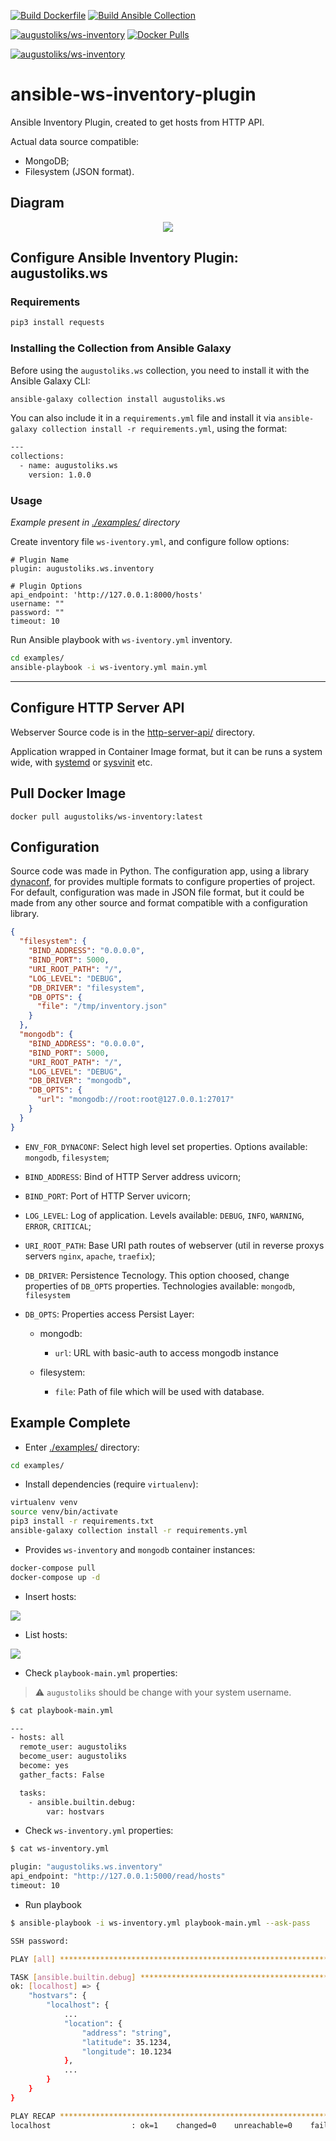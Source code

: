 [![Build Dockerfile](https://github.com/augustoliks/ansible-ws-inventory-plugin/actions/workflows/docker-http-server.yml/badge.svg?branch=main)](https://github.com/augustoliks/ansible-ws-inventory-plugin/actions/workflows/docker-http-server.yml)
[![Build Ansible Collection](https://github.com/augustoliks/ansible-ws-inventory-plugin/actions/workflows/ansible-colection-galaxy.yml/badge.svg)](https://github.com/augustoliks/ansible-ws-inventory-plugin/actions/workflows/ansible-colection-galaxy.yml)

[![augustoliks/ws-inventory](https://img.shields.io/badge/dockerfile-augustoliks/ws--inventory:latest-blue.svg)](https://hub.docker.com/r/augustoliks/ws-inventory)
[![Docker Pulls](https://img.shields.io/docker/pulls/augustoliks/ws-inventory.svg)](https://hub.docker.com/r/augustoliks/ws-inventory/)

[![augustoliks/ws-inventory](https://img.shields.io/badge/ansible--galaxy-augustoliks.ws-green.svg)](https://galaxy.ansible.com/augustoliks/ws)

# ansible-ws-inventory-plugin

Ansible Inventory Plugin, created to get hosts from HTTP API.

Actual data source compatible:

- MongoDB;
- Filesystem (JSON format).

## Diagram

<p align="center">
  <img src=".docs/diagram.png" />
</p>

## Configure Ansible Inventory Plugin: augustoliks.ws

### Requirements

```bash
pip3 install requests
```

### Installing the Collection from Ansible Galaxy

Before using the `augustoliks.ws` collection, you need to install it with the Ansible Galaxy CLI:

```bash
ansible-galaxy collection install augustoliks.ws
```

You can also include it in a `requirements.yml` file and install it via `ansible-galaxy collection install -r requirements.yml`, using the format:

```bash
---
collections:
  - name: augustoliks.ws
    version: 1.0.0
```

### Usage

*Example present in [./examples/](./examples) directory* 

Create inventory file `ws-iventory.yml`, and configure follow options:

```shell
# Plugin Name
plugin: augustoliks.ws.inventory

# Plugin Options
api_endpoint: 'http://127.0.0.1:8000/hosts'
username: ""
password: ""
timeout: 10
```

Run Ansible playbook with `ws-iventory.yml` inventory.

```bash
cd examples/
ansible-playbook -i ws-iventory.yml main.yml 
```

---

## Configure HTTP Server API

Webserver Source code is in the [http-server-api/](./http-server-api) directory. 

Application wrapped in Container Image format, but it can be runs a system wide, with [systemd](https://github.com/systemd/systemd) or [sysvinit](https://wiki.debian.org/Debate/initsystem/sysvinit) etc.

## Pull Docker Image

```
docker pull augustoliks/ws-inventory:latest
```

## Configuration 

Source code was made in Python. The configuration app, using a library [dynaconf](https://github.com/rochacbruno/dynaconf), for provides multiple formats to configure properties of project. For default, configuration was made in JSON file format, but it could be made from any other source and format compatible with a configuration library. 

```json
{
  "filesystem": {
    "BIND_ADDRESS": "0.0.0.0",
    "BIND_PORT": 5000,
    "URI_ROOT_PATH": "/",
    "LOG_LEVEL": "DEBUG",
    "DB_DRIVER": "filesystem",
    "DB_OPTS": {
      "file": "/tmp/inventory.json"
    }
  },
  "mongodb": {
    "BIND_ADDRESS": "0.0.0.0",
    "BIND_PORT": 5000,
    "URI_ROOT_PATH": "/",
    "LOG_LEVEL": "DEBUG",
    "DB_DRIVER": "mongodb",
    "DB_OPTS": {
      "url": "mongodb://root:root@127.0.0.1:27017"
    }
  }
}
```

- `ENV_FOR_DYNACONF`: Select high level set properties. Options available: `mongodb`, `filesystem`;
- `BIND_ADDRESS`: Bind of HTTP Server address uvicorn;
- `BIND_PORT`: Port of HTTP Server uvicorn;
- `LOG_LEVEL`: Log of application. Levels available: `DEBUG`, `INFO`, `WARNING`, `ERROR`, `CRITICAL`;
- `URI_ROOT_PATH`: Base URI path routes of webserver (util in reverse proxys servers `nginx`, `apache`, `traefix`);
- `DB_DRIVER`: Persistence Tecnology. This option choosed, change properties of `DB_OPTS` properties. Technologies available: `mongodb`, `filesystem`
- `DB_OPTS`: Properties access Persist Layer:

  - mongodb:
    - `url`: URL with basic-auth to access mongodb instance

  - filesystem: 
    - `file`: Path of file which will be used with database.

## Example Complete

- Enter [./examples/](./examples) directory: 

```bash
cd examples/
```

- Install dependencies (require `virtualenv`):

```bash
virtualenv venv
source venv/bin/activate
pip3 install -r requirements.txt
ansible-galaxy collection install -r requirements.yml
```

- Provides `ws-inventory` and `mongodb` container instances:

```bash
docker-compose pull
docker-compose up -d
```

- Insert hosts:

![](.docs/swagger-insert-host.jpg)

- List hosts:

![](.docs/swagger-list-hosts)

- Check `playbook-main.yml` properties:

> :warning: `augustoliks` should be change with your system username.

```bash
$ cat playbook-main.yml                                                                                                     

---
- hosts: all
  remote_user: augustoliks
  become_user: augustoliks
  become: yes
  gather_facts: False

  tasks:
    - ansible.builtin.debug:
        var: hostvars
```

- Check `ws-inventory.yml` properties:

```bash
$ cat ws-inventory.yml                                                                                                      

plugin: "augustoliks.ws.inventory"
api_endpoint: "http://127.0.0.1:5000/read/hosts"
timeout: 10
```

- Run playbook

```bash
$ ansible-playbook -i ws-inventory.yml playbook-main.yml --ask-pass                                                         

SSH password: 

PLAY [all] ********************************************************************************************************************

TASK [ansible.builtin.debug] **************************************************************************************************
ok: [localhost] => {
    "hostvars": {
        "localhost": {
            ...
            "location": {
                "address": "string",
                "latitude": 35.1234,
                "longitude": 10.1234
            },
            ...
        }
    }
}

PLAY RECAP ********************************************************************************************************************
localhost                  : ok=1    changed=0    unreachable=0    failed=0    skipped=0    rescued=0    ignored=0                                                                     
```

